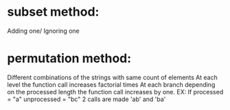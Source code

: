 # subset method:
Adding one/ Ignoring one

# permutation method:
Different combinations of the strings with same count of elements
At each level the function call increases factorial times
At each branch depending on the processed length the function call increases by one.
EX: If processed = "a" unprocessed = "bc"
2 calls are made 'ab' and 'ba'
